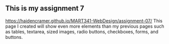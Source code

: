 ## This is my assignment 7
https://haidencramer.github.io/MART341-WebDesign/assignment-07/
This page I created will show even more elements than my previous pages such as tables, textarea, sized images, radio buttons, checkboxes, forms, and buttons.